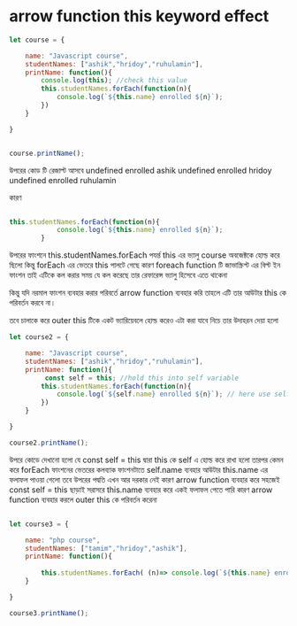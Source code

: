 # arrow function this keyword effect

```javascript
let course = {

    name: "Javascript course",
    studentNames: ["ashik","hridoy","ruhulamin"],
    printName: function(){
        console.log(this); //check this value
        this.studentNames.forEach(function(n){
            console.log(`${this.name} enrolled ${n}`);
        })
    }

}


course.printName();
```

উপরের কোড টি রেজাল্ট আসবে
undefined enrolled ashik
undefined enrolled hridoy
undefined enrolled ruhulamin

কারণ

```javascript

this.studentNames.forEach(function(n){
            console.log(`${this.name} enrolled ${n}`);
        }
```

উপরের ফাংশনে  this.studentNames.forEach পযর্ন্ত  this এর ভ্যালু course অবজেক্টকে হোল্ড করে ছিলো
কিন্তু forEach এর ভেতরে this পালটে গেছে কারণ foreach function টি জাভাস্ক্রিপ্ট এর বিল্ট ইন ফাংশন তাই
এটিকে কল করার সময় যে কল করেছে তার রেফারেন্স ভ্যালু হিসেবে এতে থাকেনা

কিন্তু যদি নরমাল ফাংশন ব্যবহার করার পরিবর্তে arrow function ব্যবহার করি তাহলে এটি তার আউটার this কে পরিবর্তন করবে না।

তবে চালাকে করে outer this টিকে একট ভ্যারিয়েবলে হোল্ড করেও এটা করা যাবে
নিচে তার উদাহরন দেয়া হলো

```javascript
let course2 = {

    name: "Javascript course",
    studentNames: ["ashik","hridoy","ruhulamin"],
    printName: function(){
         const self = this; //hold this into self variable
        this.studentNames.forEach(function(n){
            console.log(`${self.name} enrolled ${n}`); // here use self to refer outer this
        })
    }

}

course2.printName();
```

উপরে কোডে দেখানো হলো যে  const self = this দ্বারা this কে self  এ হোল্ড করে রাখা হলো
তারপর কেমন করে forEach ফাংশনের ভেতরের কলব্যাক ফাংশনটাতে self.name ব্যবহার আউটার this.name এর ফলাফল পাওয়া গেলো
তবে উপরের পদ্বতি এখন আর দরকার নেই কারণ arrow function ব্যবহার করে সহজেই const self = this ছাড়াই
সরাসরে this.name ব্যবহার করে একই ফলাফল পেতে পারি কারণ  arrow function ব্যবহার করলে outer this কে পরিবর্তন করেনা

```javascript

let course3 = {

    name: "php course",
    studentNames: ["tamim","hridoy","ashik"],
    printName: function(){
         
        this.studentNames.forEach( (n)=> console.log(`${this.name} enrolled ${n}`));
    }

}

course3.printName();
```
